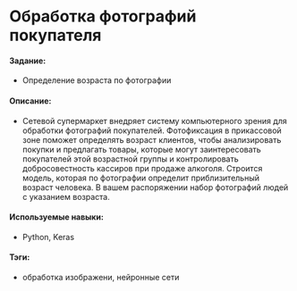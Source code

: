 # Обработка фотографий покупателя

#### Задание: 
- Определение возраста по фотографии

#### Описание:
- Сетевой супермаркет внедряет систему компьютерного зрения для обработки фотографий покупателей. Фотофиксация в прикассовой зоне поможет определять возраст клиентов, чтобы анализировать покупки и предлагать товары, которые могут заинтересовать покупателей этой возрастной группы и контролировать добросовестность кассиров при продаже алкоголя. Строится модель, которая по фотографии определит приблизительный возраст человека. В вашем распоряжении набор фотографий людей с указанием возраста.

#### Используемые навыки:
- Python, Keras

#### Тэги:
- обработка изображени, нейронные сети

